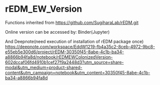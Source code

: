 # rEDM_EW_Version
Functions inherited from https://github.com/SugiharaLab/rEDM.git

Online version can be accessed by: 
Binder(Jupyter)

And Deepnote(need execution of installation of rEDM package once)
https://deepnote.com/workspace/EddW1219-fb4a35c2-8ceb-4972-9bc8-e55eb5e300d6/project/rEDM-30350f45-8abe-4c1b-ba34-a8866b94fa8d/notebook/rEDMEWColonizedVersion-602dccaf06fd4910b1cef27f9a2448d3?utm_source=share-modal&utm_medium=product-shared-content&utm_campaign=notebook&utm_content=30350f45-8abe-4c1b-ba34-a8866b94fa8d

